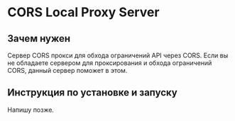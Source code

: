# CORS Local Proxy Server

## Зачем нужен

Сервер CORS прокси для обхода ограничений API через CORS. Если вы не обладаете сервером для проксирования и обхода ограничений CORS, данный сервер поможет в этом.

## Инструкция по установке и запуску

Напишу позже.

